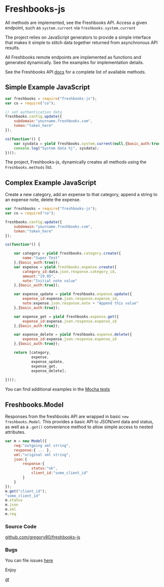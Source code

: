 

# Freshbooks-js

All methods are implemented, see the Freshbooks API. 
Access a given endpoint, such as ```system.current```
via ```freshbooks.system.current```

The project relies on JavaScript generators
to provide a simple interface that makes it simple
to stitch data together returned from asynchronous
API results.

All Freshbooks remote endpoints are implemented as functions
and generated dynamically. See the examples for implementation 
details.

See the Freshbooks API [docs](http://developers.freshbooks.com/)
for a complete list of available methods.

## Simple Example JavaScript

```javascript
var freshbooks = require("freshbooks-js");
var co = require("co");

// set authentication data
freshbooks.config.update({
	subdomain:"yourname.freshbooks.com",
	token:"token_here"
});

co(function*() {
	var sysdata = yield freshbooks.system.current(null,{basic_auth:true});
	console.log("System data %j", sysdata);
})();

```


The project, Freshbooks-js, dynamically creates
all methods using the ```Freshbooks.methods``` list.


## Complex Example JavaScript

Create a new category, add an expense
to that category, append a string to 
an expense note, delete the expense.


```javascript
var freshbooks = require("freshbooks-js");
var co = require("co");

freshbooks.config.update({
	subdomain:"yourname.freshbooks.com",
	token:"token_here"
});

co(function*() {

	var category = yield freshbooks.category.create({
		name:"Super Test"
	},{basic_auth:true});
	var expense = yield.freshbooks.expense.create({
		category_id:data.json.response.category_id,
		amount:"19.95",
		note:"Initial note value"
	},{basic_auth:true});

	var expense_update = yield freshbooks.expense.update({
		expense_id:expense.json.response.expense_id,
		note:expense.json.response.note + "Append this value"
	},{basic_auth:true});

	var expense_get = yield freshbooks.expense.get({
		expense_id:expense.json.response.expense_id		
	},{basic_auth:true});

	var expense_delete = yield freshbooks.expense.delete({
		expense_id:expense.json.response.expense_id			
	},{basic_auth:true});

	return [category,
			expense,
			expense_update,
			expense_get,
			expense_delete];
	
})();
```

You can find additional examples in the [Mocha tests](https://github.com/gregory80/freshbooks-js/blob/master/test/main.js)


## Freshbooks.Model

Responses from the freshbooks API are wrapped in basic ```new freshbooks.Model```.
This provides a basic API to JSON/xml data and status, as well as a ```.get()``` 
convenience method to allow simple access to nested attributes.

```javascript
var m = new Model({
	req:"outgoing xml string",
	response:{ ... },
	xml:"original xml string",
	json:{
		response:{
			status:"ok",
			client_id:"some_client_id"
		}
	}
});
m.get("client_id");
"some_client_id"
m.status
m.json
m.xml
m.req
```

### Source Code
[github.com/gregory80/freshbooks-js](https://github.com/gregory80/freshbooks-js)

### Bugs

You can file issues [here](https://github.com/gregory80/freshbooks-js/issues)


Enjoy

[gt](http://twitter.com/gregory80)